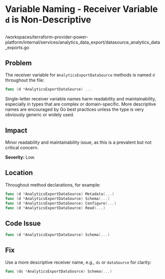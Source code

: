 # Variable Naming - Receiver Variable `d` is Non-Descriptive

##

/workspaces/terraform-provider-power-platform/internal/services/analytics_data_export/datasource_analytics_data_exports.go

## Problem

The receiver variable for `AnalyticsExportDataSource` methods is named `d` throughout the file:

```go
func (d *AnalyticsExportDataSource) ...
```

Single-letter receiver variable names harm readability and maintainability, especially in types that are complex or domain-specific. More descriptive names are encouraged by Go best practices unless the type is very obviously generic or widely used.

## Impact

Minor readability and maintainability issue, as this is a prevalent but not critical concern.

**Severity:** Low.

## Location

Throughout method declarations, for example:

```go
func (d *AnalyticsExportDataSource) Metadata(...)
func (d *AnalyticsExportDataSource) Schema(...)
func (d *AnalyticsExportDataSource) Configure(...)
func (d *AnalyticsExportDataSource) Read(...)
```

## Code Issue

```go
func (d *AnalyticsExportDataSource) Schema(...)
```

## Fix

Use a more descriptive receiver name, e.g., `ds` or `dataSource` for clarity:

```go
func (ds *AnalyticsExportDataSource) Schema(...)
```
